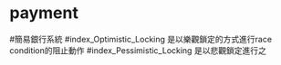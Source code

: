 # payment
#簡易銀行系統
#index_Optimistic_Locking 是以樂觀鎖定的方式進行race condition的阻止動作
#index_Pessimistic_Locking 是以悲觀鎖定進行之